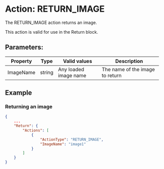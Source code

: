 # Action: RETURN_IMAGE

The RETURN_IMAGE action returns an image.

This action is valid for use in the Return block.


## Parameters:

| Property   | Type   | Valid values                                           | Description                     |
|------------|--------|--------------------------------------------------------|---------------------------------|
| ImageName  | string | Any loaded image name                                  | The name of the image to return |

## Example

### Returning an image

```json
{
	...
	"Return": {
		"Actions": [
			{
				"ActionType": "RETURN_IMAGE",
				"ImageName": "image1"
			}
		]
	}
}
```